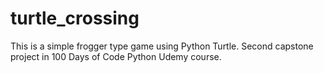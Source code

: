 # turtle_crossing
This is a simple frogger type game using Python Turtle.
Second capstone project in 100 Days of Code Python Udemy course.

